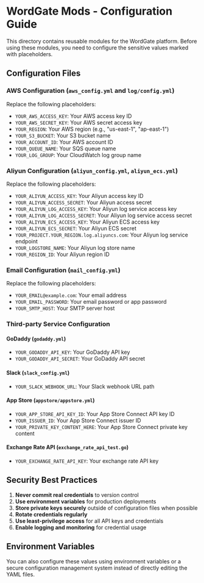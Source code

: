 # WordGate Mods - Configuration Guide

This directory contains reusable modules for the WordGate platform. Before using these modules, you need to configure the sensitive values marked with placeholders.

## Configuration Files

### AWS Configuration (`aws_config.yml` and `log/config.yml`)

Replace the following placeholders:
- `YOUR_AWS_ACCESS_KEY`: Your AWS access key ID
- `YOUR_AWS_SECRET_KEY`: Your AWS secret access key  
- `YOUR_REGION`: Your AWS region (e.g., "us-east-1", "ap-east-1")
- `YOUR_S3_BUCKET`: Your S3 bucket name
- `YOUR_ACCOUNT_ID`: Your AWS account ID
- `YOUR_QUEUE_NAME`: Your SQS queue name
- `YOUR_LOG_GROUP`: Your CloudWatch log group name

### Aliyun Configuration (`aliyun_config.yml`, `aliyun_ecs.yml`)

Replace the following placeholders:
- `YOUR_ALIYUN_ACCESS_KEY`: Your Aliyun access key ID
- `YOUR_ALIYUN_ACCESS_SECRET`: Your Aliyun access secret
- `YOUR_ALIYUN_LOG_ACCESS_KEY`: Your Aliyun log service access key
- `YOUR_ALIYUN_LOG_ACCESS_SECRET`: Your Aliyun log service access secret
- `YOUR_ALIYUN_ECS_ACCESS_KEY`: Your Aliyun ECS access key
- `YOUR_ALIYUN_ECS_SECRET`: Your Aliyun ECS secret
- `YOUR_PROJECT.YOUR_REGION.log.aliyuncs.com`: Your Aliyun log service endpoint
- `YOUR_LOGSTORE_NAME`: Your Aliyun log store name
- `YOUR_REGION_ID`: Your Aliyun region ID

### Email Configuration (`mail_config.yml`)

Replace the following placeholders:
- `YOUR_EMAIL@example.com`: Your email address
- `YOUR_EMAIL_PASSWORD`: Your email password or app password
- `YOUR_SMTP_HOST`: Your SMTP server host

### Third-party Service Configuration

#### GoDaddy (`godaddy.yml`)
- `YOUR_GODADDY_API_KEY`: Your GoDaddy API key
- `YOUR_GODADDY_API_SECRET`: Your GoDaddy API secret

#### Slack (`slack_config.yml`)
- `YOUR_SLACK_WEBHOOK_URL`: Your Slack webhook URL path

#### App Store (`appstore/appstore.yml`)
- `YOUR_APP_STORE_API_KEY_ID`: Your App Store Connect API key ID
- `YOUR_ISSUER_ID`: Your App Store Connect issuer ID
- `YOUR_PRIVATE_KEY_CONTENT_HERE`: Your App Store Connect private key content

#### Exchange Rate API (`exchange_rate_api_test.go`)
- `YOUR_EXCHANGE_RATE_API_KEY`: Your exchange rate API key

## Security Best Practices

1. **Never commit real credentials** to version control
2. **Use environment variables** for production deployments
3. **Store private keys securely** outside of configuration files when possible
4. **Rotate credentials regularly**
5. **Use least-privilege access** for all API keys and credentials
6. **Enable logging and monitoring** for credential usage

## Environment Variables

You can also configure these values using environment variables or a secure configuration management system instead of directly editing the YAML files.